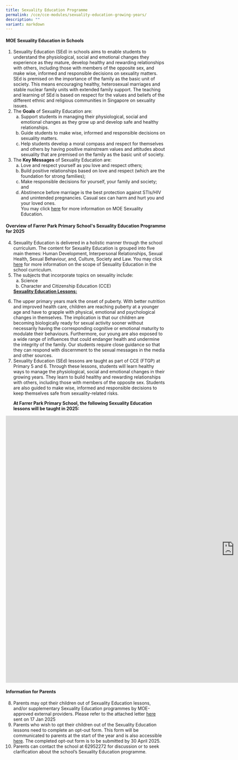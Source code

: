 ```yaml
---
title: Sexuality Education Programme
permalink: /cce/cce-modules/sexuality-education-growing-years/
description: ""
variant: markdown
---
```

<h4>MOE Sexuality Education in Schools</h4>
<ol>
<li>Sexuality Education (SEd) in schools aims to enable students to understand the physiological, social and emotional changes they experience as they mature, develop healthy and rewarding relationships with others, including those with members of the opposite sex, and make wise, informed and responsible decisions on sexuality matters. SEd is premised on the importance of the family as the basic unit of society. This means encouraging healthy, heterosexual marriages and stable nuclear family units with extended family support. The teaching and learning of SEd is based on respect for the values and beliefs of the different ethnic and religious communities in Singapore on sexuality issues.</li>
<li>The <strong>Goals</strong> of Sexuality Education are:
<ol style="list-style-type: lower-alpha;">
<li>Support students in managing their physiological, social and emotional changes as they grow up and develop safe and healthy relationships.</li>
<li>Guide students to make wise, informed and responsible decisions on sexuality matters.</li>
<li>Help students develop a moral compass and respect for themselves and others by having positive mainstream values and attitudes about sexuality that are premised on the family as the basic unit of society.</li>
</ol>
</li>
<li>The <strong>Key Messages</strong> of Sexuality Education are:
<ol style="list-style-type: lower-alpha;">
<li>Love and respect yourself as you love and respect others;</li>
<li>Build positive relationships based on love and respect (which are the foundation for strong families);</li>
<li>Make responsible decisions for yourself, your family and society; and</li>
<li>Abstinence before marriage is the best protection against STIs/HIV and unintended pregnancies. Casual sex can harm and hurt you and your loved ones.</li> 
You may click <a target="_blank" href="https://go.gov.sg/moe-sexuality-education">here</a> for more information on MOE Sexuality Education.&nbsp;
</ol>
</li>
</ol>
<h4>Overview of Farrer Park Primary School's Sexuality Education Programme for 2025</h4>
<ol>
<li value="4">Sexuality Education is delivered in a holistic manner through the school curriculum. The content for Sexuality Education is grouped into five main themes: Human Development, Interpersonal Relationships, Sexual Health, Sexual Behaviour, and, Culture, Society and Law. You may click <a target="_blank" href="https://go.gov.sg/moe-sexuality-education-scope">here</a> for more information on the scope of Sexuality Education in the school curriculum.</li>
<li>The subjects that incorporate topics on sexuality include:
<ol style="list-style-type: lower-alpha;">
<li>Science</li>
<li>Character and Citizenship Education (CCE)</li>
</ol>
</li>
<span style="text-decoration: underline;"><strong>Sexuality Education Lessons:</strong></span>
</ol>
<ol>
<li value="6">The upper primary years mark the onset of puberty. With better nutrition and improved health care, children are reaching puberty at a younger age and have to grapple with physical, emotional and psychological changes in themselves. The implication is that our children are becoming biologically ready for sexual activity sooner without necessarily having the corresponding cognitive or emotional maturity to modulate their behaviours. Furthermore, our young are also exposed to a wide range of influences that could endanger health and undermine the integrity of the family. Our students require close guidance so that they can respond with discernment to the sexual messages in the media and other sources.</li>
<li>Sexuality Education (SEd) lessons are taught as part of CCE (FTGP) at Primary 5 and 6. Through these lessons, students will learn healthy ways to manage the physiological, social and emotional changes in their growing years. They learn to build healthy and rewarding relationships with others, including those with members of the opposite sex. Students are also guided to make wise, informed and responsible decisions to keep themselves safe from sexuality-related risks.</li>

<strong>At Farrer Park Primary School, the following Sexuality Education lessons will be taught in 2025: </strong>
</ol>
<iframe allowfullscreen="true" height="839" width="1440" frameborder="0" src="https://docs.google.com/presentation/d/e/2PACX-1vSu8kmGi96b3Bifr8WZic2yfFSBZm1AycOaw0fScoqThdqBguaeZLwLwU9M1pQG_arOGZuxw_hh0QXX/embed?start=true&amp;loop=true&amp;delayms=3000"></iframe>
<h4>Information for Parents</h4>
<ol>
<li value="8">Parents may opt their children out of Sexuality Education lessons, and/or supplementary Sexuality Education programmes by MOE-approved external providers. Please refer to the attached letter <a target="_blank" href="/files/2025/MOE_Sexuality_Education_Parent_Opt_out_Form_2025_fpps.pdf">here</a> sent on 17 Jan 2025</li>
<li>Parents who wish to opt their children out of the Sexuality Education lessons need to complete an opt-out form. This form will be communicated to parents at the start of the year and is also accessible <a target="_blank" href="https://go.gov.sg/fpps-cce-sed">here</a>. The completed opt-out form is to be submitted by 30 April 2025.</li>
<li>Parents can contact the school at 62952272 for discussion or to seek clarification about the school’s Sexuality Education programme.</li>
</ol>